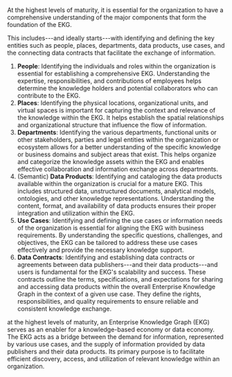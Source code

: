 At the highest levels of maturity, it is essential for the organization to have a comprehensive understanding
of the major components that form the foundation of the EKG.

This includes---and ideally starts---with identifying and defining the key entities such as people, places, 
departments, data products, use cases, and the connecting data contracts that facilitate the 
exchange of information.

1. **People**: Identifying the individuals and roles within the organization is essential for establishing a
   comprehensive EKG. Understanding the expertise, responsibilities, and contributions of employees helps
   determine the knowledge holders and potential collaborators who can contribute to the EKG.
2. **Places**: Identifying the physical locations, organizational units, and virtual spaces is important for capturing the
   context and relevance of the knowledge within the EKG.
   It helps establish the spatial relationships and organizational structure that influence the flow of information.
3. **Departments**: Identifying the various departments, functional units or other stakeholders, parties and
   legal entities within the organization or ecosystem allows for a better understanding of the specific 
   knowledge or business domains and subject areas that exist.
   This helps organize and categorize the knowledge assets within the EKG and enables effective collaboration
   and information exchange across departments.
4. (Semantic) **Data Products**: Identifying and cataloging the data products available within the organization is crucial
   for a mature EKG.
   This includes structured data, unstructured documents, analytical models, ontologies, and other
   knowledge representations.
   Understanding the content, format, and availability of data products ensures their proper integration
   and utilization within the EKG.
5. **Use Cases**: Identifying and defining the use cases or information needs of the organization is essential
   for aligning the EKG with business requirements.
   By understanding the specific questions, challenges, and objectives, the EKG can be tailored to address
   these use cases effectively and provide the necessary knowledge support.
6. **Data Contracts**: Identifying and establishing data contracts or agreements between data publishers---and
   their data products---and users is fundamental for the EKG's scalability and success.
   These contracts outline the terms, specifications, and expectations for sharing and accessing data products
   within the overall Enterprise Knowledge Graph in the context of a given use case.
   They define the rights, responsibilities, and quality requirements to ensure reliable and consistent
   knowledge exchange.

at the highest levels of maturity, an Enterprise Knowledge Graph (EKG) serves as an enabler for a 
knowledge-based economy or data economy. 
The EKG acts as a bridge between the demand for information, represented by various use cases, 
and the supply of information provided by data publishers and their data products. 
Its primary purpose is to facilitate efficient discovery, access, and utilization of relevant 
knowledge within an organization.

